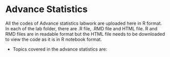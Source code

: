 # Advance Statistics

All the codes of Advance statistics labwork are uploaded here in R format. In each of the lab folder, there are .R file, .RMD file and HTML file. R and RMD files are in readable format but the HTML file needs to be downloaded to view the code as it is in R notebook format. 
- Topics covered in the advance statistics are:
